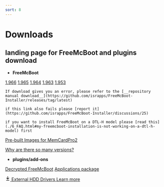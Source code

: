 ```yaml
---
sort: 8
---
```



# Downloads
## landing page for FreeMcBoot and plugins download

- __FreeMcBoot__

<a class="btn btn-outline" type="button" href="https://github.com/israpps/FreeMcBoot-Installer/releases/download/latest/FMCB-1966.7z">1.966</a>
<a class="btn btn-outline" type="button" href="https://github.com/israpps/FreeMcBoot-Installer/releases/download/latest/FMCB-1965.7z">1.965</a>
<a class="btn btn-outline" type="button" href="https://github.com/israpps/FreeMcBoot-Installer/releases/download/latest/FMCB-1964.7z">1.964</a>
<a class="btn btn-outline" type="button" href="https://github.com/israpps/FreeMcBoot-Installer/releases/download/latest/FMCB-1963.7z">1.963</a>
<a class="btn btn-outline" type="button" href="https://github.com/israpps/FreeMcBoot-Installer/releases/download/latest/FMCB-1953.7z">1.953</a>

```tip
If download gives you an error, please refer to the [__repository manual download__](https://github.com/israpps/FreeMcBoot-Installer/releases/tag/latest)

if this link also fails please [report it](https://github.com/israpps/FreeMcBoot-Installer/discussions/25)
```

```warning
if you want to install FreeMcBoot on a DTL-H model please [read this](./6_FAQ.html#my-freemcboot-installation-is-not-working-on-a-dtl-h-model) first
```

<a class="btn btn-primary" type="button" href="https://github.com/israpps/FreeMcBoot-Installer/releases/tag/mcpro2-img">Pre-built Images for MemCardPro2</a>

<a class="btn btn-primary" type="button" href="https://israpps.github.io/FreeMcBoot-Installer/test/6_FAQ.html#why-are-there-so-many-versions-of-freemcboot-on-the-download-page">Why are there so many versions?</a>

<!---
<div style="margin-bottom: 100px">
  <details class="dropdown details-reset details-overlay d-inline-block">
    <summary class="btn" aria-haspopup="true">
      FreeMcBoot
      <div class="dropdown-caret"></div>
    </summary>

    <ul class="dropdown-menu dropdown-menu-se">
      <li><a class="dropdown-item" href="https://github.com/israpps/FreeMcBoot-Installer/releases/download/latest/FMCB-1966.7z">1.966</a></li>
      <li><a class="dropdown-item" href="https://github.com/israpps/FreeMcBoot-Installer/releases/download/latest/FMCB-1965.7z">1.965</a></li>
      <li><a class="dropdown-item" href="https://github.com/israpps/FreeMcBoot-Installer/releases/download/latest/FMCB-1964.7z">1.964</a></li>
      <li><a class="dropdown-item" href="https://github.com/israpps/FreeMcBoot-Installer/releases/download/latest/FMCB-1963.7z">1.963</a></li>
      <li><a class="dropdown-item" href="https://github.com/israpps/FreeMcBoot-Installer/releases/download/latest/FMCB-1953.7z">1.953</a></li>
      <li class="dropdown-divider" role="separator"></li>
      <li><a class="dropdown-item" href="https://israpps.github.io/FreeMcBoot-Installer/test/6_FAQ.html#why-are-there-so-many-versions-of-freemcboot-on-the-download-page">Why are there so many versions?</a></li>
    </ul>
  </details>
</div>
--->

- __plugins/add-ons__


<a class="btn btn-outline" type="button" href="https://github.com/israpps/FreeMcBoot-Installer/tree/master/Decrypted_FreeMcBoot">Decrypted FreeMcBoot</a>
<a class="btn btn-outline" type="button" href="https://github.com/israpps/FreeMcBoot-Installer/releases/tag/APPS">Applications package</a>

<div class="clearfix">
  <a class="btn btn-outline btn-with-count" href="https://github.com/israpps/FreeMcBoot-Installer/raw/master/installer_res/HDDLOAD.zip" role="button">
    <!-- <%= octicon "eye" %> -->
  <svg class="octicon" xmlns="http://www.w3.org/2000/svg" viewBox="0 0 16 16" width="16" height="16"><path fill-rule="evenodd" d="M7.47 10.78a.75.75 0 001.06 0l3.75-3.75a.75.75 0 00-1.06-1.06L8.75 8.44V1.75a.75.75 0 00-1.5 0v6.69L4.78 5.97a.75.75 0 00-1.06 1.06l3.75 3.75zM3.75 13a.75.75 0 000 1.5h8.5a.75.75 0 000-1.5h-8.5z"></path></svg>
    <span>External HDD Drivers</span>
  </a>
  <a class="social-count" href="./9_HDD_Drivers.html">Learn more</a>
</div>

